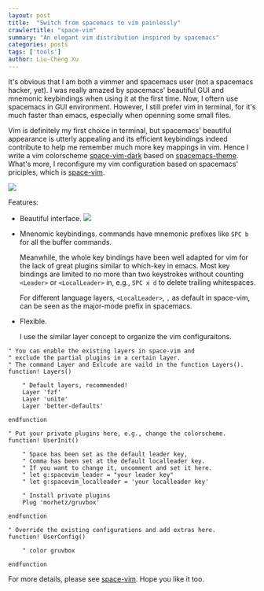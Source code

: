 ```yaml
---
layout: post
title:  "Switch from spacemacs to vim painlessly"
crawlertitle: "space-vim"
summary: "An elegant vim distribution inspired by spacemacs"
categories: posts
tags: ['tools']
author: Liu-Cheng Xu
---
```


It's obvious that I am both a vimmer and spacemacs user (not a spacemacs hacker, yet). I was really amazed by spacemacs' beautiful GUI and mnemonic keybindings when using it at the first time. Now, I oftern use spacemacs in GUI environment. However, I still prefer vim in terminal, for it's much faster than emacs, especially when openning some small files. 

Vim is definitely my first choice in terminal, but spacemacs' beautiful appearance is utterly appealing and its efficient keybindings indeed contribute to help me remember much more key mappings in vim. Hence I write a vim colorscheme [space-vim-dark](https://github.com/liuchengxu/space-vim-dark) based on [spacemacs-theme](https://github.com/nashamri/spacemacs-theme). What's more, I reconfigure my vim configuration based on spacemacs' priciples, which is [space-vim](https://github.com/liuchengxu/space-vim).

![](https://github.com/liuchengxu/space-vim-dark/blob/screenshots/screenshot3.png?raw=true)

Features:

- Beautiful interface.
![](https://github.com/liuchengxu/space-vim-dark/blob/screenshots/screenshot1.png?raw=true)

- Mnenomic keybindings.
    commands have mnemonic prefixes like `SPC b` for all the buffer commands.

    Meanwhile, the whole key bindings have been well adapted for vim for the lack of great plugins similar to which-key in emacs. Most key bindings are limited to no more than two keystrokes without counting `<Leader>` or `<LocalLeader>` in, e.g., `SPC x d` to delete trailing whitespaces.

    For different language layers, `<LocalLeader>`, `,` as default in space-vim, can be seen as the major-mode prefix in spacemacs.

- Flexible.

    I use the similar layer concept to organize the vim configuraitons.

```vim
" You can enable the existing layers in space-vim and
" exclude the partial plugins in a certain layer.
" The command Layer and Exlcude are vaild in the function Layers().
function! Layers()

    " Default layers, recommended!
    Layer 'fzf'
    Layer 'unite'
    Layer 'better-defaults'

endfunction

" Put your private plugins here, e.g., change the colorscheme.
function! UserInit()

    " Space has been set as the default leader key,
    " Comma has been set at the default localleader key.
    " If you want to change it, uncomment and set it here.
    " let g:spacevim_leader = "your leader key"
    " let g:spacevim_localleader = 'your localleader key'

    " Install private plugins
    Plug 'morhetz/gruvbox'

endfunction

" Override the existing configurations and add extras here.
function! UserConfig()

    " color gruvbox

endfunction
```

For more details, please see [space-vim](https://github.com/space-vim). Hope you like it too.
